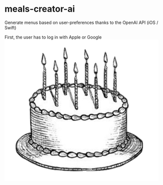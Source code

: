 # meals-creator-ai
Generate menus based on user-preferences thanks to the OpenAI API (iOS / Swift)

First, the user has to log in with Apple or Google
![](@Docs/bday.png)
